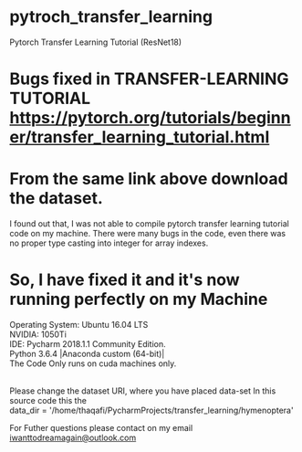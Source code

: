 # pytroch_transfer_learning
Pytorch Transfer Learning Tutorial (ResNet18)

# Bugs fixed in TRANSFER-LEARNING TUTORIAL https://pytorch.org/tutorials/beginner/transfer_learning_tutorial.html
# From the same link above download the dataset.

 I found out that, I was not able to compile pytorch transfer learning tutorial code on my machine. There were many bugs in the                code, even there was no proper type casting into integer for array indexes. 


# So, I have fixed it and it's now running perfectly on my Machine
  Operating System: Ubuntu 16.04 LTS <br />
  NVIDIA: 1050Ti <br />
  IDE: Pycharm 2018.1.1 Community Edition. <br /> 
  Python 3.6.4 |Anaconda custom (64-bit)| <br />
  The Code Only runs on cuda machines only. <br />
  

  <br />
  Please change the dataset URI, where you have placed data-set 
  In this source code this the <br /> 
  data_dir = '/home/thaqafi/PycharmProjects/transfer_learning/hymenoptera'
  <br />

   For Futher questions please contact on my email iwanttodreamagain@outlook.com
